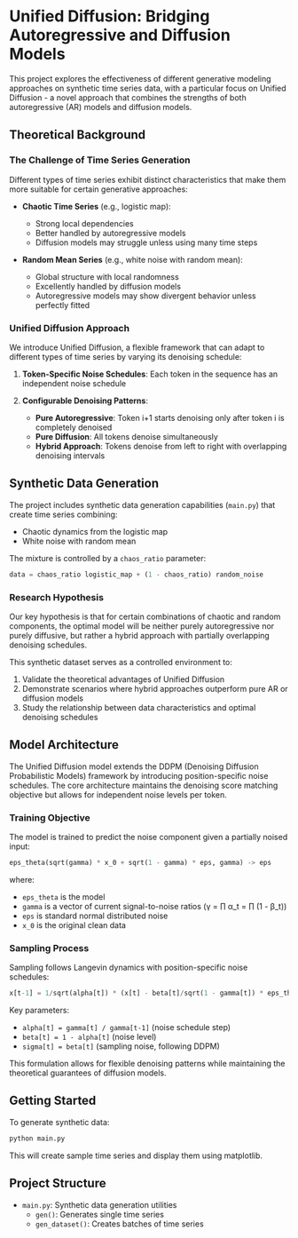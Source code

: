 # Unified Diffusion: Bridging Autoregressive and Diffusion Models

This project explores the effectiveness of different generative modeling approaches on synthetic time series data, with a particular focus on Unified Diffusion - a novel approach that combines the strengths of both autoregressive (AR) models and diffusion models.

## Theoretical Background

### The Challenge of Time Series Generation

Different types of time series exhibit distinct characteristics that make them more suitable for certain generative approaches:

- **Chaotic Time Series** (e.g., logistic map):
  - Strong local dependencies
  - Better handled by autoregressive models
  - Diffusion models may struggle unless using many time steps
  
- **Random Mean Series** (e.g., white noise with random mean):
  - Global structure with local randomness
  - Excellently handled by diffusion models
  - Autoregressive models may show divergent behavior unless perfectly fitted

### Unified Diffusion Approach

We introduce Unified Diffusion, a flexible framework that can adapt to different types of time series by varying its denoising schedule:

1. **Token-Specific Noise Schedules**: Each token in the sequence has an independent noise schedule

2. **Configurable Denoising Patterns**:
   - **Pure Autoregressive**: Token i+1 starts denoising only after token i is completely denoised
   - **Pure Diffusion**: All tokens denoise simultaneously
   - **Hybrid Approach**: Tokens denoise from left to right with overlapping denoising intervals

## Synthetic Data Generation

The project includes synthetic data generation capabilities (`main.py`) that create time series combining:
- Chaotic dynamics from the logistic map
- White noise with random mean

The mixture is controlled by a `chaos_ratio` parameter:
```python
data = chaos_ratio logistic_map + (1 - chaos_ratio) random_noise
```

### Research Hypothesis

Our key hypothesis is that for certain combinations of chaotic and random components, the optimal model will be neither purely autoregressive nor purely diffusive, but rather a hybrid approach with partially overlapping denoising schedules.

This synthetic dataset serves as a controlled environment to:
1. Validate the theoretical advantages of Unified Diffusion
2. Demonstrate scenarios where hybrid approaches outperform pure AR or diffusion models
3. Study the relationship between data characteristics and optimal denoising schedules

## Model Architecture

The Unified Diffusion model extends the DDPM (Denoising Diffusion Probabilistic Models) framework by introducing position-specific noise schedules. The core architecture maintains the denoising score matching objective but allows for independent noise levels per token.

### Training Objective

The model is trained to predict the noise component given a partially noised input:

```python
eps_theta(sqrt(gamma) * x_0 + sqrt(1 - gamma) * eps, gamma) -> eps
```

where:
- `eps_theta` is the model
- `gamma` is a vector of current signal-to-noise ratios (γ = ∏ α_t = ∏ (1 - β_t))
- `eps` is standard normal distributed noise
- `x_0` is the original clean data

### Sampling Process

Sampling follows Langevin dynamics with position-specific noise schedules:

```python
x[t-1] = 1/sqrt(alpha[t]) * (x[t] - beta[t]/sqrt(1 - gamma[t]) * eps_theta) + sigma * randn()
```

Key parameters:
- `alpha[t] = gamma[t] / gamma[t-1]` (noise schedule step)
- `beta[t] = 1 - alpha[t]` (noise level)
- `sigma[t] = beta[t]` (sampling noise, following DDPM)

This formulation allows for flexible denoising patterns while maintaining the theoretical guarantees of diffusion models.

## Getting Started

To generate synthetic data:
```python
python main.py
```


This will create sample time series and display them using matplotlib.

## Project Structure

- `main.py`: Synthetic data generation utilities
  - `gen()`: Generates single time series
  - `gen_dataset()`: Creates batches of time series